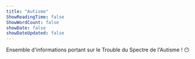```yaml
---
title: "Autisme"
ShowReadingTime: false
ShowWordCount: false
showDate: false
showDateUpdated: false
---
```


Ensemble d'informations portant sur le Trouble du Spectre de l'Autisme ! 😶️
